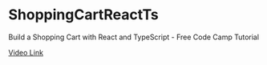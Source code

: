 # ShoppingCartReactTs
Build a Shopping Cart with React and TypeScript - Free Code Camp Tutorial

[Video Link](https://www.youtube.com/watch?v=sfmL6bGbiN8)
